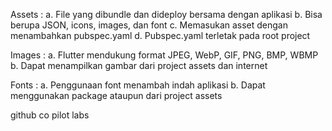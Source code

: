 Assets :
a. File yang dibundle dan dideploy bersama dengan aplikasi
b. Bisa berupa JSON, icons, images, dan font
c. Memasukan asset dengan menambahkan pubspec.yaml
d. Pubspec.yaml terletak pada root project

Images :
a. Flutter mendukung format JPEG, WebP, GIF, PNG, BMP, WBMP
b. Dapat menampilkan gambar dari project assets dan internet

Fonts :
a. Penggunaan font menambah indah aplikasi
b. Dapat menggunakan package ataupun dari project assets

github co pilot labs

